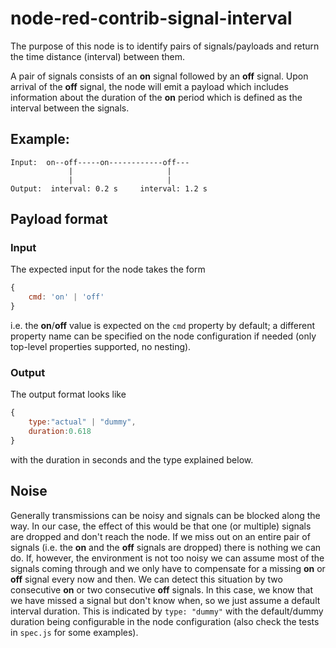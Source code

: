 # node-red-contrib-signal-interval

The purpose of this node is to identify pairs of signals/payloads and return the time distance (interval) between them.

A pair of signals consists of an **on** signal followed by an **off** signal. Upon arrival of the **off** signal, the node will emit a payload which includes information about the duration of the **on** period which is defined as the interval between the signals.

## Example:

    Input:  on--off-----on------------off---
                 |                     |
                 |                     |
    Output:  interval: 0.2 s     interval: 1.2 s


## Payload format

### Input

The expected input for the node takes the form

```javascript
{
    cmd: 'on' | 'off'
}
```

i.e. the **on**/**off** value is expected on the `cmd` property by default; a different property name can be specified on the node configuration if needed (only top-level properties supported, no nesting).

### Output

The output format looks like

```javascript
{
    type:"actual" | "dummy",
    duration:0.618
}
```

with the duration in seconds and the type explained below.

## Noise

Generally transmissions can be noisy and signals can be blocked along the way. In our case, the effect of this would be that one (or multiple) signals are dropped and don't reach the node. If we miss out on an entire pair of signals (i.e. the **on** and the **off** signals are dropped) there is nothing we can do. If, however, the environment is not too noisy we can assume most of the signals coming through and we only have to compensate for a missing **on** or **off** signal every now and then. We can detect this situation by two consecutive **on** or two consecutive **off** signals. In this case, we know that we have missed a signal but don't know when, so we just assume a default interval duration. This is indicated by `type: "dummy"` with the default/dummy duration being configurable in the node configuration (also check the tests in `spec.js` for some examples).
